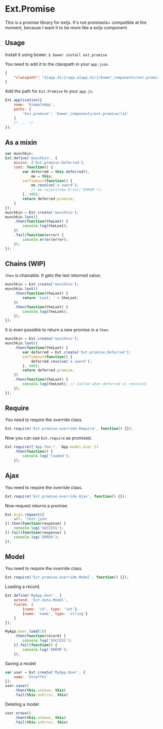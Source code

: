 Ext.Promise
===========

This is a promise library for extjs. It's not promise/a+ compatible at the moment, because I want it to be more like a extjs component.

Usage
-----

Install it using bower.
`$ bower install ext.promise`

You need to add it to the classpath in your `app.json`.
```json
{
    "classpath": "${app.dir}/app,${app.dir}/bower_components/ext.promise",
}
```

Add the path for `Ext.Promise` to your `app.js`.
```js
Ext.application({
    name: 'ExampleApp',
    paths: {
        'Ext.promise': 'bower_components/ext.promise/lib'
    }
    /* ... */
});
```

As a mixin
----------
```js
var munchkin;
Ext.define('munchkin', {
    mixins: ['Ext.promise.Deferred'],
    loot: function() {
        var deferred = this.deferred(),
            me = this;
        setTimeout(function() {
            me.resolve('a sword');
            // me.reject(new Error('ERROR'));
        }, 400);
        return deferred.promise;
    }
});
munchkin = Ext.create('munchkin');
munchkin.loot()
    .then(function(theLoot) {
        console.log(theLoot);
    })
    .fail(function(error) {
        console.error(error);
    });
});
```

Chains (WIP)
------
`then` is chainable. It gets the last returned value;
```js
munchkin = Ext.create('munchkin');
munchkin.loot()
    .then(function(theLoot) {
        return 'Loot: ' + theLoot;
    })
    .then(function(theLoot) {
        console.log(theLoot);
    });
});
```

It is even possible to return a new promise in a `then`.
```js
munchkin = Ext.create('munchkin');
munchkin.loot()
    .then(function(theLoot) {
        var deferred = Ext.create('Ext.promise.Deferred');
        setTimeout(function() {
            deferred.resolve('a sword');
        }, 400);
        return deferred.promise;
    })
    .then(function(theLoot) {
        console.log(theLoot); // called when deferred is resolved
    });
});
```

Require
-------
You need to require the override class.
```js
Ext.require('Ext.promise.override.Require', function() {});
```

Now you can use `Ext.require` as promised.
```js
Ext.require(['App.foo.*, 'App.model.User'])
    .then(function() {
        console.log('loaded');
    });
```

Ajax
----
You need to require the override class.
```js
Ext.require('Ext.promise.override.Ajax', function() {});
```

Now request returns a promise.
```js
Ext.Ajax.request({
    url: 'test.json'
}).then(function(response) {
    console.log('SUCCESS');
}).fail(function(response) {
    console.log('ERROR');
});
```

Model
-----

You need to require the override class.
```js
Ext.require('Ext.promise.override.Model', function() {});
```

Loading a record.
```js
Ext.define('MyApp.User', {
    extend: 'Ext.data.Model',
    fields: [
        {name: 'id', type: 'int'},
        {name: 'name', type: 'string'}
    ]
});

MyApp.User.load(10)
    .then(function(record) {
        console.log('SUCCESS');
    }).fail(function() {
        console.log('ERROR');
    });
```

Saving a model
```js
var user = Ext.create('MyApp.User', {
    name: 'Stoeffel'
});
user.save()
    .then(this.onSave, this)
    .fail(this.onError, this)
```

Deleting a model
```js
user.erase()
    .then(this.onSave, this)
    .fail(this.onError, this)
```
